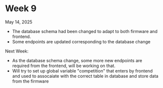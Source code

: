 # Week 9
May 14, 2025
- The database schema had been changed to adapt to both firmware and frontend.
- Some endpoints are updated corresponding to the database change

Next Week:
- As the database schema change, some more new endpoints are required from the frontend, will be working on that.
- Will try to set up global variable "competition" that enters by frontend and used to assocaiate with the correct table in database and store data from the firmware
